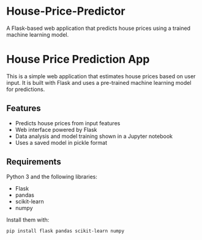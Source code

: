 # House-Price-Predictor
A Flask-based web application that predicts house prices using a trained machine learning model.
# House Price Prediction App

This is a simple web application that estimates house prices based on user input. It is built with Flask and uses a pre-trained machine learning model for predictions.

## Features

- Predicts house prices from input features
- Web interface powered by Flask
- Data analysis and model training shown in a Jupyter notebook
- Uses a saved model in pickle format

## Requirements

Python 3 and the following libraries:

- Flask  
- pandas  
- scikit-learn  
- numpy

Install them with:

```bash
pip install flask pandas scikit-learn numpy
